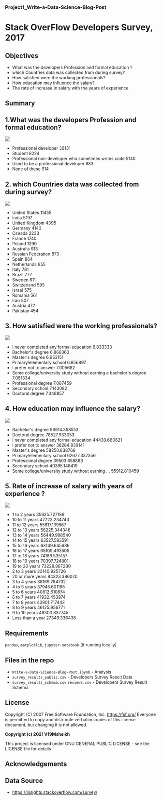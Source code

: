 ### Project1_Write-a-Data-Science-Blog-Post

# Stack OverFlow Developers Survey, 2017

## Objectives
- What was the developers Profession and formal education ?
- which Countries data was collected from during survey?
- How satisfied were the working professionals?
- How education may influence the salary?
- The rate of increase in salary with the years of experience

## Summary
## 1.What was the developers Profession and formal education?
![](Screenshots/1.png)

- Professional developer                                  36131
- Student                                                  8224
- Professional non-developer who sometimes writes code     5140
- Used to be a professional developer                       983
- None of these                                             914

## 2. which Countries data was collected from during survey?
![](Screenshots/2.png)

- United States         11455
- India                  5197
- United Kingdom         4395
- Germany                4143
- Canada                 2233
- France                 1740
- Poland                 1290
- Australia               913
- Russian Federation      873
- Spain                   864
- Netherlands             855
- Italy                   781
- Brazil                  777
- Sweden                  611
- Switzerland             595
- Israel                  575
- Romania                 561
- Iran                    507
- Austria                 477
- Pakistan                454



## 3. How satisfied were the working professionals?
![](Screenshots/3.png)

- I never completed any formal education                               6.833333
- Bachelor's degree                                                    6.866363
- Master's degree                                                      6.953151
- Primary/elementary school                                            6.956897
- I prefer not to answer                                               7.005682
- Some college/university study without earning a bachelor's degree    7.081334
- Professional degree                                                  7.087459
- Secondary school                                                     7.143082
- Doctoral degree                                                      7.348857

## 4. How education may influence the salary?
![](Screenshots/4.png)

-	Bachelor's degree	56914.358553
-	Doctoral degree	78527.933053
-	I never completed any formal education	44430.660621
-	I prefer not to answer	38284.836141
-	Master's degree	58250.838766
-	Primary/elementary school	62677.337356
-	Professional degree	39503.658863
-	Secondary school	40395.148419
-	Some college/university study without earning ...	55912.810459

## 5. Rate of increase of salary with years of experience ?
![](Screenshots/5.png)

-	1 to 2 years	35625.727186
-	10 to 11 years	47723.234743
-	11 to 12 years	55617.139567
-	12 to 13 years	56225.344348
-	13 to 14 years	56449.998540
-	14 to 15 years	63527.583591
-	15 to 16 years	63149.645686
-	16 to 17 years	65109.493505
-	17 to 18 years	74186.535157
-	18 to 19 years	70397.724801
-	19 to 20 years	73228.867280
-	2 to 3 years	33140.925726
-	20 or more years	84323.386020
-	3 to 4 years	38169.784702
-	4 to 5 years	37945.601195
-	5 to 6 years	40812.610874
-	6 to 7 years	41932.453974
-	7 to 8 years	43901.717442
-	8 to 9 years	46125.956771
- 9 to 10 years	49300.837745
-	Less than a year	27349.336436


## Requirements
`pandas`, `matplotlib`, `jupyter-notebook` (if running locally)

## Files in the repo
- `Write-a-Data-Science-Blog-Post.ipynb` - Analysis
- `survey_results_public.csv` - Developers Survey Result Data
- `survey_results_schema.csv` `reviews.csv` - Developers Survey Result Schema

## License
Copyright (C) 2007 Free Software Foundation, Inc. <https://fsf.org/>
 Everyone is permitted to copy and distribute verbatim copies
 of this license document, but changing it is not allowed.
 
**Copyright (c) 2021 V19Msheikh**

This project is licensed under  GNU GENERAL PUBLIC LICENSE - see the LICENSE file for details

## Acknowledgements
## Data Source
- https://insights.stackoverflow.com/survey/
